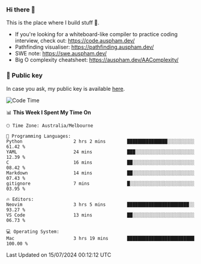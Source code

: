 ### Hi there 👋

This is the place where I build stuff 👀. 

- If you're looking for a whiteboard-like compiler to practice coding interview, check out: https://code.auspham.dev/
- Pathfinding visualiser: https://pathfinding.auspham.dev/
- SWE note: https://swe.auspham.dev/
- Big O complexity cheatsheet: https://auspham.dev/AAComplexity/

### 🔑 Public key

In case you ask, my public key is available [here](https://public.auspham.dev/).

<!--START_SECTION:waka-->
![Code Time](http://img.shields.io/badge/Code%20Time-1%2C312%20hrs%2048%20mins-blue)

📊 **This Week I Spent My Time On** 

```text
🕑︎ Time Zone: Australia/Melbourne

💬 Programming Languages: 
Python                   2 hrs 2 mins        ███████████████░░░░░░░░░░   61.42 % 
YAML                     24 mins             ███░░░░░░░░░░░░░░░░░░░░░░   12.39 % 
C                        16 mins             ██░░░░░░░░░░░░░░░░░░░░░░░   08.42 % 
Markdown                 14 mins             ██░░░░░░░░░░░░░░░░░░░░░░░   07.43 % 
gitignore                7 mins              █░░░░░░░░░░░░░░░░░░░░░░░░   03.95 % 

🔥 Editors: 
Neovim                   3 hrs 5 mins        ███████████████████████░░   93.27 % 
VS Code                  13 mins             ██░░░░░░░░░░░░░░░░░░░░░░░   06.73 % 

💻 Operating System: 
Mac                      3 hrs 19 mins       █████████████████████████   100.00 % 
```


 Last Updated on 15/07/2024 00:12:12 UTC
<!--END_SECTION:waka-->

<!--
**rockmanvnx6/rockmanvnx6** is a ✨ _special_ ✨ repository because its `README.md` (this file) appears on your GitHub profile.

Here are some ideas to get you started:

- 🔭 I’m currently working on ...
- 🌱 I’m currently learning ...
- 👯 I’m looking to collaborate on ...
- 🤔 I’m looking for help with ...
- 💬 Ask me about ...
- 📫 How to reach me: ...
- 😄 Pronouns: ...
- ⚡ Fun fact: ...
-->
